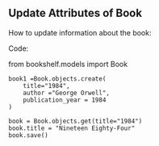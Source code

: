 ## Update Attributes of Book
<p>How to update information about the book:</p>
<p>Code:</p>
<div>
    from bookshelf.models import Book

    book1 =Book.objects.create(
        title="1984",
        author ="George Orwell",
        publication_year = 1984
    )

    book = Book.objects.get(title="1984")
    book.title = "Nineteen Eighty-Four"
    book.save()
</div>